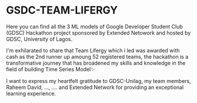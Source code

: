 # GSDC-TEAM-LIFERGY
Here you can find all the 3 ML models of Google Developer Student Club (GDSC) Hackathon project sponsored by Extended Netowork and hosted by GDSC, University of Lagos. 

I'm exhilarated to share that Team Lifergy which i led was awarded with cash as the 2nd runner up amoung 52 registered teams, the hackathon is a transformative journey that has broadened my skills and knowledge in the field of building Time Series Model✨ 

I want to express my heartfelt gratitude to GDSC-Unilag, my team members, Raheem David, ..., ....  and Extended Network for providing an exceptional learning experience.

